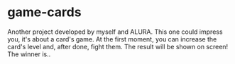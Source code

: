 # game-cards
Another project developed by myself and ALURA.
This one could impress you, it's about a card's game. At the first moment, you can increase the card's level and, after done, fight them. The result will be shown on screen! The winner is..
